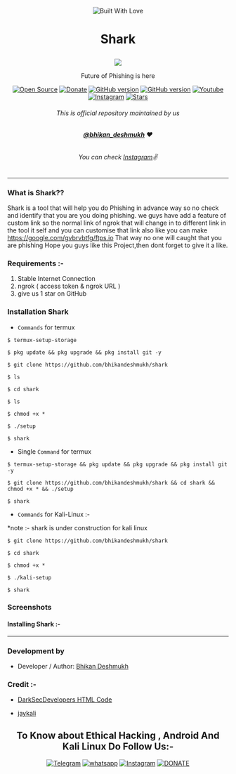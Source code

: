 <p align="center"><a><img title="Built With Love" src="https://forthebadge.com/images/badges/60-percent-of-the-time-works-every-time.svg"> </a>

# <p align="center">Shark
<p align="center">
  <img src="https://user-images.githubusercontent.com/64035221/92106331-df7b5000-ee01-11ea-9f16-c0a62a027b27.jpg">
</p>
<p align="center">Future of Phishing is here
<p align="center">
<a href="https://github.com/thebhikandeshmukh"><img title="Open Source" src="https://img.shields.io/badge/Open%20Source-%E2%99%A5-red" ></a>
 <a href="https://instamojo.com/@dpanshunarwal"><img title="Donate" src="https://img.shields.io/badge/Donate-Paytm-blue" ></a>
 <a href="https://github.com/bhikandeshmukh/Termux-Keys"><img title="GitHub version" src="https://d25lcipzij17d.cloudfront.net/badge.svg?id=gh&type=6&v=1.0.0&x2=0" ></a>
<a href="https://github.com/bhikandeshmukh"><img title="GitHub version" src="https://img.shields.io/badge/licences-thebhikandeshmukh-red" ></a>
 <a href="https://www.youtube.com/deepanshunarwal"><img alt="Youtube" src="https://img.shields.io/badge/You-Tube-red"/></a>
 <a href="https://instagram.com/bhikan_deshmukh"><img alt="Instagram" src="https://img.shields.io/badge/Instagram-thebhikandeshmukh-ff69b4"/></a>
 <a href="https://github.com/bhikandeshmukh"><img title="Stars" src="https://img.shields.io/github/stars/thebhikandeshmukh/shark?style=social" ></a>
</p>

###### <p align="center">*This is official repository maintained by us*
###### <p align="center"> *[**@bhikan_deshmukh**](https://www.instagram.com/bhikan_deshmukh/) ❤️*
###### <p align="center"> *You can check [Instagram](https://www.instagram.com/bhikan_deshmukh)✌*
---
### What is Shark??

Shark is a tool that will help you do Phishing in advance way so no check and identify that you are you doing phishing. we guys have add a feature of custom link so the normal link of ngrok that will change in to different link in the tool it self and you can customise that link also like you can make https://google.com/gvbrvbtfg/ftps.io
That way no one will caught that you are phishing
Hope you guys like this Project,then dont forget to give it a like.

### Requirements :-

1) Stable Internet Connection
2) ngrok ( access token & ngrok URL )
3) give us 1 star on GitHub


### Installation Shark

* `Commands` for termux

```
$ termux-setup-storage

$ pkg update && pkg upgrade && pkg install git -y

$ git clone https://github.com/bhikandeshmukh/shark

$ ls

$ cd shark

$ ls

$ chmod +x *

$ ./setup

$ shark
```

* Single `Command` for termux

```
$ termux-setup-storage && pkg update && pkg upgrade && pkg install git -y

$ git clone https://github.com/bhikandeshmukh/shark && cd shark && chmod +x * && ./setup

$ shark
```

* `Commands` for Kali-Linux :-

*note :- shark is under construction for kali linux

```
$ git clone https://github.com/bhikandeshmukh/shark

$ cd shark

$ chmod +x *

$ ./kali-setup

$ shark 
```

### Screenshots

#### Installing Shark :-


***

### Development by

* Developer / Author: [Bhikan Deshmukh](https://www.instagram.com/bhikan_deshmukh/)

### Credit :-

* [DarkSecDevelopers HTML Code](https://github.com/DarkSecDevelopers)

* [jaykali](https://github.com/jaykali)

<h2 align="center">To Know about Ethical Hacking , Android And Kali Linux Do Follow Us:-</h2>
<p align="center">
<a href="https://t.me/dev_aladdin"><img title="Telegram" src="https://img.shields.io/badge/Telegram-black?style=for-the-badge&logo=Telegram"></a>
<a href="https://wa.me/918600525401"><img title="whatsapp" src="https://img.shields.io/badge/WHATSAPP-%2325D366.svg?&style=for-the-badge&logo=whatsapp&logoColor=white"></a>
<a href="https://www.instagram.com/bhikan_deshmukh/"><img title="Instagram" src="https://img.shields.io/badge/instagram-%23E4405F.svg?&style=for-the-badge&logo=instagram&logoColor=white"></a>
<a href="https://www.instamojo.com/@deepanshunarwal/"><img title="DONATE" src="https://img.shields.io/badge/DONATE-lightgrey?style=for-the-badge&logo=Google-pay"></a>
</p>
